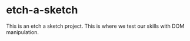 # etch-a-sketch
This is an etch a sketch project. This is where we 
test our skills with DOM manipulation. 